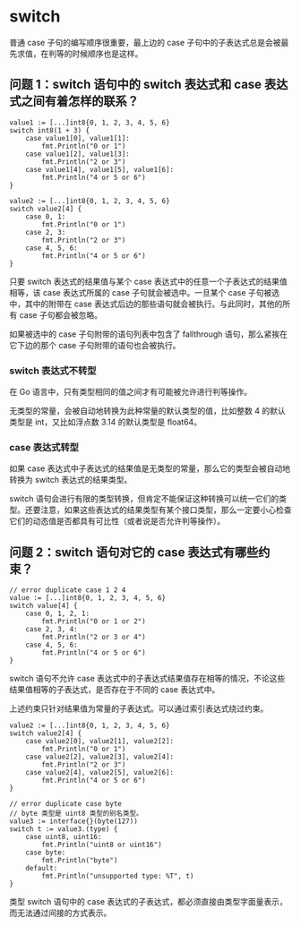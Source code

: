 # switch

普通 case 子句的编写顺序很重要，最上边的 case 子句中的子表达式总是会被最先求值，在判等的时候顺序也是这样。

## 问题 1：switch 语句中的 switch 表达式和 case 表达式之间有着怎样的联系？

```golang
value1 := [...]int8{0, 1, 2, 3, 4, 5, 6}
switch int8(1 + 3) {
    case value1[0], value1[1]:
        fmt.Println("0 or 1")
    case value1[2], value1[3]:
        fmt.Println("2 or 3")
    case value1[4], value1[5], value1[6]:
        fmt.Println("4 or 5 or 6")
}

value2 := [...]int8{0, 1, 2, 3, 4, 5, 6}
switch value2[4] {
    case 0, 1:
        fmt.Println("0 or 1")
    case 2, 3:
        fmt.Println("2 or 3")
    case 4, 5, 6:
        fmt.Println("4 or 5 or 6")
}
```

只要 switch 表达式的结果值与某个 case 表达式中的任意一个子表达式的结果值相等，该 case 表达式所属的 case 子句就会被选中。一旦某个 case 子句被选中，其中的附带在 case 表达式后边的那些语句就会被执行。与此同时，其他的所有 case 子句都会被忽略。

如果被选中的 case 子句附带的语句列表中包含了 fallthrough 语句，那么紧挨在它下边的那个 case 子句附带的语句也会被执行。

### switch 表达式不转型

在 Go 语言中，只有类型相同的值之间才有可能被允许进行判等操作。

无类型的常量，会被自动地转换为此种常量的默认类型的值，比如整数 4 的默认类型是 int，又比如浮点数 3.14 的默认类型是 float64。

### case 表达式转型

如果 case 表达式中子表达式的结果值是无类型的常量，那么它的类型会被自动地转换为 switch 表达式的结果类型。

switch 语句会进行有限的类型转换，但肯定不能保证这种转换可以统一它们的类型。还要注意，如果这些表达式的结果类型有某个接口类型，那么一定要小心检查它们的动态值是否都具有可比性（或者说是否允许判等操作）。

## 问题 2：switch 语句对它的 case 表达式有哪些约束？

```golang
// error duplicate case 1 2 4
value := [...]int8{0, 1, 2, 3, 4, 5, 6}
switch value[4] {
    case 0, 1, 2, 1:
        fmt.Println("0 or 1 or 2")
    case 2, 3, 4:
        fmt.Println("2 or 3 or 4")
    case 4, 5, 6:
        fmt.Println("4 or 5 or 6")
}
```

switch 语句不允许 case 表达式中的子表达式结果值存在相等的情况，不论这些结果值相等的子表达式，是否存在于不同的 case 表达式中。

上述约束只针对结果值为常量的子表达式。可以通过索引表达式绕过约束。

```golang
value2 := [...]int8{0, 1, 2, 3, 4, 5, 6}
switch value2[4] {
    case value2[0], value2[1], value2[2]:
        fmt.Println("0 or 1")
    case value2[2], value2[3], value2[4]:
        fmt.Println("2 or 3")
    case value2[4], value2[5], value2[6]:
        fmt.Println("4 or 5 or 6")
}
```


```golang
// error duplicate case byte
// byte 类型是 uint8 类型的别名类型。
value3 := interface{}(byte(127))
switch t := value3.(type) {
    case uint8, uint16:
        fmt.Println("uint8 or uint16")
    case byte:
        fmt.Println("byte")
    default:
        fmt.Println("unsupported type: %T", t)
}
```

类型 switch 语句中的 case 表达式的子表达式，都必须直接由类型字面量表示，而无法通过间接的方式表示。

